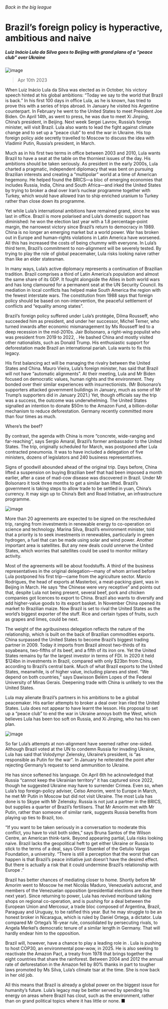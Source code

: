 ###### Back in the big league
# Brazil’s foreign policy is hyperactive, ambitious and naive 
##### Luiz Inácio Lula da Silva goes to Beijing with grand plans of a “peace club” over Ukraine 
![image](images/20230415_AMP001.jpg) 
> Apr 10th 2023 
When Luiz Inácio Lula da Silva was elected as  in October, his victory speech hinted at his global ambitions: “Today we say to the world that Brazil is back.” In his first 100 days in office Lula, as he is known, has tried to prove this with a series of trips abroad. In January he visited his Argentine counterpart. In February he went to the United States to meet President Joe Biden. On April 14th, as  went to press, he was due to meet Xi Jinping, China’s president, in Beijing. Next week Sergei Lavrov, Russia’s foreign minister, will visit Brazil. Lula also wants to lead the fight against climate change and to set up a “peace club” to end the war in Ukraine. His top foreign policy aide secretly travelled to Moscow to discuss the idea with Vladimir Putin, Russia’s president, in March. 
Much as in his first two terms in office between 2003 and 2010, Lula wants Brazil to have a seat at the table on the thorniest issues of the day. His ambitions should be taken seriously. As president in the early 2000s, Lula charted a pragmatic, independent diplomacy that was bent on pursuing Brazilian interests and creating a “multipolar” world at a time of American hegemony. He helped found the BRICS—a bloc of emerging economies that includes Russia, India, China and South Africa—and irked the United States by trying to broker a deal over Iran’s nuclear programme together with Turkey, which would have allowed Iran to ship enriched uranium to Turkey rather than close down its programme.
Yet while Lula’s international ambitions have remained grand,  since he was last in office. Brazil is more polarised and Lula’s domestic support has diminished: he won the election last year with a 1.8 percentage-point margin, the narrowest victory since Brazil’s return to democracy in 1989. China is no longer an emerging market but a world power. War has broken out in Europe and human-rights violations in Latin America have worsened. All this has increased the costs of being chummy with everyone. In Lula’s third term, Brazil’s commitment to non-alignment will be severely tested. By trying to play the role of global peacemaker, Lula risks looking naive rather than like an elder statesman.
In many ways, Lula’s active diplomacy represents a continuation of Brazilian tradition. Brazil comprises a third of Latin America’s population and almost the same share of its GDP. It fought alongside the Allies in both world wars and has long clamoured for a permanent seat at the UN Security Council. Its mediation in local conflicts has helped make South America the region with the fewest interstate wars. The constitution from 1988 says that foreign policy should be based on non-intervention, the peaceful settlement of conflicts and “equality among states”. 
Brazil’s foreign policy suffered under Lula’s protégée, Dilma Rousseff, who succeeded him as president, and under her successor, Michel Temer, who turned inwards after economic mismanagement by Ms Rousseff led to a deep recession in the mid-2010s. Jair Bolsonaro, a right-wing populist who was president from 2019 to 2022, . He bashed China and mostly visited other nationalists, such as Donald Trump. His enthusiastic support for deforestation made Brazil an international pariah. Lula wants to fix this legacy. 
His first balancing act will be managing the rivalry between the United States and China. Mauro Vieira, Lula’s foreign minister, has said that Brazil will not have “automatic alignments”. At their meeting, Lula and Mr Biden focused on democratic values, human rights and the environment. They bonded over their similar experiences with insurrectionists. (Mr Bolsonaro’s supporters attacked government buildings in January, much as some of Mr Trump’s supporters did in January 2021.) Yet, though officials say the trip was a success, the outcome was underwhelming. The United States signalled an intention to donate $50m to the Amazon Fund, a billion-dollar mechanism to reduce deforestation. Germany recently committed more than four times as much. 
Where’s the beef?
By contrast, the agenda with China is more “concrete, wide-ranging and far-reaching”, says Sergio Amaral, Brazil’s former ambassador to the United States. The trip, originally scheduled for March, was postponed after Lula contracted pneumonia. It was to have included a delegation of five ministers, dozens of legislators and 240 business representatives. 
Signs of goodwill abounded ahead of the original trip. Days before, China lifted a suspension on buying Brazilian beef that had been imposed a month earlier, after a case of mad-cow disease was discovered in Brazil. Under Mr Bolsonaro it took three months to get a similar ban lifted. Brazil’s government is taking steps to allow trade to be settled in yuan, China’s currency. It may sign up to China’s Belt and Road Initiative, an infrastructure programme.
![image](images/20230415_AMC716.png) 

More than 20 agreements are expected to be signed on the rescheduled trip, ranging from investments in renewable energy to co-operation on science and technology. Marina Silva, Brazil’s environment minister, told  that a priority is to seek investments in renewables, particularly in green hydrogen, a fuel that can be made using solar and wind power. Another important area is satellites. But any new deals could unnerve the United States, which worries that satellites could be used to monitor military activity. 
Most of the agreements will be about foodstuffs. A third of the business representatives in the original delegation—many of whom arrived before Lula postponed his first trip—came from the agriculture sector. Marcio Rodrigues, the head of exports at Masterboi, a meat-packing giant, was in Beijing in March. He says “the Chinese were very receptive” and points out that, despite Lula not being present, several beef, pork and chicken companies got licences to export to China. Brazil also wants to diversify and add higher-value goods to its export basket. In November China opened its market to Brazilian maize. Now Brazil is set to rival the United States as the world’s biggest exporter of the stuff. Rice and certain types of fruits, such as grapes and limes, could be next.
The weight of the agribusiness delegation reflects the nature of the relationship, which is built on the back of Brazilian commodities exports. China surpassed the United States to become Brazil’s biggest trading partner in 2009. Today it imports from Brazil almost two-thirds of its soyabeans, two-fifths of its beef, and a fifth of its iron ore. Yet the United States remains by far the largest investor in terms of FDI. In 2020 it held $124bn in investments in Brazil, compared with only $23bn from China, according to Brazil’s central bank. Much of what Brazil exports to the United States, meanwhile, is of higher value, including planes and steel. “We depend on both countries,” says Dawisson Belém Lopes of the Federal University of Minas Gerais. Deepening trade with China is unlikely to vex the United States. 
Lula may alienate Brazil’s partners in his ambitions to be a global peacemaker. His earlier attempts to broker a deal over Iran riled the United States. Lula does not appear to have learnt the lesson. His proposal to set up a “peace club” to end the war in Ukraine annoys both the West, which believes Lula has been too soft on Russia, and Xi Jinping, who has his own plan. 
![image](images/20230415_AMP002.jpg) 

So far Lula’s attempts at non-alignment have seemed rather one-sided. Although Brazil voted at the UN to condemn Russia for invading Ukraine, Lula has said that Volodymyr Zelensky, Ukraine’s president, is “as responsible as Putin for the war”. In January he reiterated the point after rejecting Germany’s request to send ammunition to Ukraine.
He has since softened his language. On April 6th he acknowledged that Russia “cannot keep the Ukrainian territory” it has captured since 2022, though he suggested Ukraine may have to surrender Crimea. Even so, when Lula’s top foreign-policy adviser, Celso Amorim, went to Europe in March, he met Mr Putin in Moscow but did not visit Ukraine. The most Lula has done is to Skype with Mr Zelensky. Russia is not just a partner in the BRICS, but supplies a quarter of Brazil’s fertilisers. That Mr Amorim met with Mr Putin, rather than someone of similar rank, suggests Russia benefits from playing up ties to Brazil, too.
“If you want to be taken seriously in a conversation to moderate this conflict, you have to visit both sides,” says Bruna Santos of the Wilson Centre, an American think-tank. Beyond appearing partial, Lula risks looking naive. Brazil lacks the geopolitical heft to get either Ukraine or Russia to stick to the terms of a deal, says Oliver Stuenkel of the Getulio Vargas Foundation, a university. “There is still a perception that the worst that can happen is that Brazil’s peace initiative just doesn’t have the desired effect. But there is actually a risk that it could undermine Brazil’s relationship with Europe .” 
Brazil has better chances of mediating closer to home. Shortly before Mr Amorim went to Moscow he met Nicolás Maduro, Venezuela’s autocrat, and members of the Venezuelan opposition (presidential elections are due there next year). Since returning to power, Lula has revived moribund talking shops on regional co-operation, and is pushing for a deal between the European Union and Mercosur, a trade bloc composed of Argentina, Brazil, Paraguay and Uruguay, to be ratified this year. But he may struggle to be an honest broker in Nicaragua, which is ruled by Daniel Ortega, a dictator. Lula compared Mr Ortega’s 16-year rule, consolidated by persecuting rivals, to Angela Merkel’s democratic tenure of a similar length in Germany. That will hardly endear him to the opposition.
Brazil will, however, have a chance to play a leading role in . Lula is pushing to host COP30, an environmental pow-wow, in 2025. He is also seeking to reactivate the Amazon Pact, a treaty from 1978 that brings together the eight countries that share the rainforest. Between 2004 and 2012 the annual rate of deforestation in the Amazon fell by 80% thanks in part to tougher laws promoted by Ms Silva, Lula’s climate tsar at the time. She is now back in her old job.
All this means that Brazil is already a global power on the biggest issue for humanity’s future. Lula’s legacy may be better served by spending his energy on areas where Brazil has clout, such as the environment, rather than on grand political topics where it has little or none. ■
